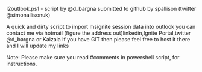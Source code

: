 I2outlook.ps1 - script by @d_bargna submitted to github by spallison (twitter @simonallisonuk)

A quick and dirty script to import msignite session data into outlook
you can contact me via hotmail (figure the address out)linkedin,Ignite Portal,twitter @d_bargna or Kaizala
If you have GIT then please feel free to host it there and I will update my links

Note:  Please make sure you read #comments in powershell script, for instructions.   

